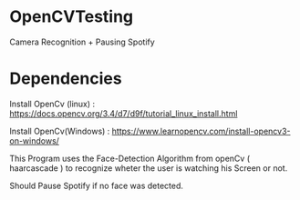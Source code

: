# OpenCVTesting
Camera Recognition + Pausing Spotify


# Dependencies
Install OpenCv (linux) : https://docs.opencv.org/3.4/d7/d9f/tutorial_linux_install.html

Install OpenCv(Windows) : https://www.learnopencv.com/install-opencv3-on-windows/


This Program uses the Face-Detection Algorithm from openCv ( haarcascade ) to recognize wheter the user is watching his Screen
or not.

Should Pause Spotify if no face was detected.
